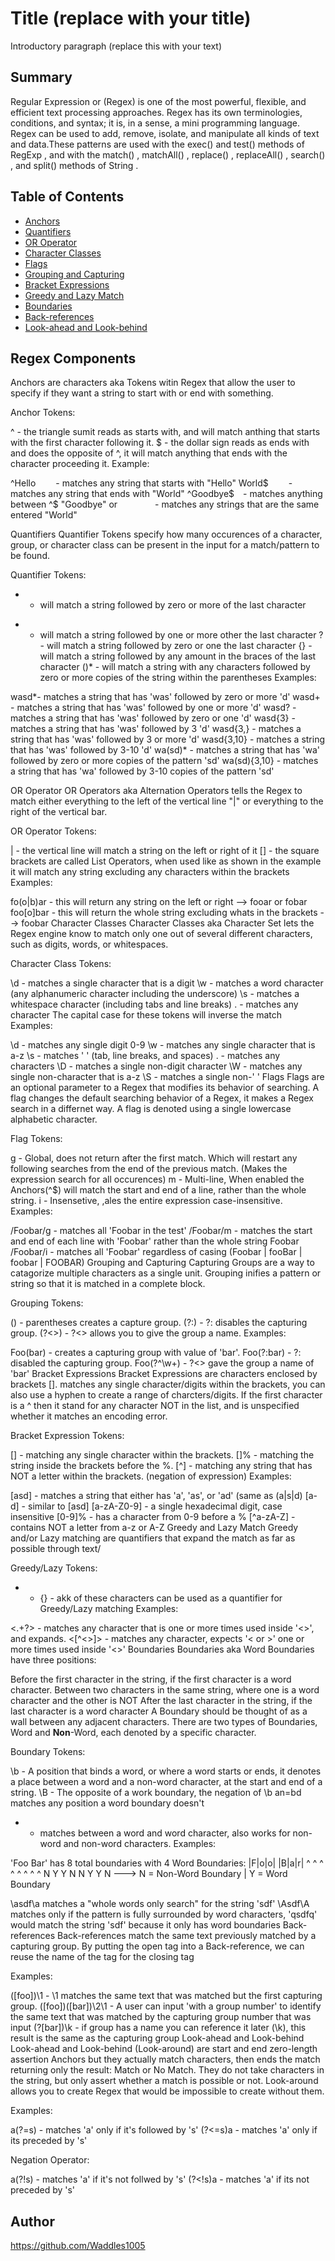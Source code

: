 # Title (replace with your title)

Introductory paragraph (replace this with your text)

## Summary

Regular Expression or (Regex) is one of the most powerful, flexible, and efficient text processing approaches. Regex has its own terminologies, conditions, and syntax; it is, in a sense, a mini programming language. Regex can be used to add, remove, isolate, and manipulate all kinds of text and data.These patterns are used with the exec() and test() methods of RegExp , and with the match() , matchAll() , replace() , replaceAll() , search() , and split() methods of String .

## Table of Contents

- [Anchors](#anchors)
- [Quantifiers](#quantifiers)
- [OR Operator](#or-operator)
- [Character Classes](#character-classes)
- [Flags](#flags)
- [Grouping and Capturing](#grouping-and-capturing)
- [Bracket Expressions](#bracket-expressions)
- [Greedy and Lazy Match](#greedy-and-lazy-match)
- [Boundaries](#boundaries)
- [Back-references](#back-references)
- [Look-ahead and Look-behind](#look-ahead-and-look-behind)

## Regex Components

Anchors are characters aka Tokens witin Regex that allow the user to specify if they want a string to start with or end with something.

Anchor Tokens:

^ - the triangle sumit reads as starts with, and will match anthing that starts with the first character following it.
$ - the dollar sign reads as ends with and does the opposite of ^, it will match anything that ends with the character proceeding it.
Example:

^Hello   - matches any string that starts with "Hello"
World$   - matches any string that ends with "World"
^Goodbye$ - matches anything between ^$ "Goodbye"
or     - matches any strings that are the same entered "World"

Quantifiers
Quantifier Tokens specify how many occurences of a character, group, or character class can be present in the input for a match/pattern to be found.

Quantifier Tokens:

* - will match a string followed by zero or more of the last character
+ - will match a string followed by one or more other the last character
? - will match a string followed by zero or one the last character
{} - will match a string followed by any amount in the braces of the last character
()* - will match a string with any characters followed by zero or more copies of the string within the parentheses
Examples:

wasd*- matches a string that has 'was' followed by zero or more 'd'
wasd+ - matches a string that has 'was' followed by one or more 'd'
wasd? - matches a string that has 'was' followed by zero or one 'd'
wasd{3} - matches a string that has 'was' followed by 3 'd'
wasd{3,} - matches a string that has 'was' followed by 3 or more 'd'
wasd{3,10} - matches a string that has 'was' followed by 3-10 'd'
wa(sd)* - matches a string that has 'wa' followed by zero or more copies of the pattern 'sd'
wa(sd){3,10} - matches a string that has 'wa' followed by 3-10 copies of the pattern 'sd'

OR Operator
OR Operators aka Alternation Operators tells the Regex to match either everything to the left of the vertical line "|" or everything to the right of the vertical bar.

OR Operator Tokens:

| - the vertical line will match a string on the left or right of it
[] - the square brackets are called List Operators, when used like as shown in the example it will match any string excluding any characters within the brackets
Examples:

fo(o|b)ar - this will return any string on the left or right --> fooar or fobar
foo[o]bar - this will return the whole string excluding whats in the brackets --> foobar
Character Classes
Character Classes aka Character Set lets the Regex engine know to match only one out of several different characters, such as digits, words, or whitespaces.

Character Class Tokens:

\d - matches a single character that is a digit
\w - matches a word character (any alphanumeric character including the underscore)
\s - matches a whitespace character (including tabs and line breaks)
. - matches any character
The capital case for these tokens will inverse the match
Examples:

\d - matches any single digit 0-9
\w - matches any single character that is a-z
\s - matches ' ' (tab, line breaks, and spaces)
.  - matches any characters
\D - matches a single non-digit character
\W - matches any single non-character that is a-z
\S - matches a single non-' '
Flags
Flags are an optional parameter to a Regex that modifies its behavior of searching. A flag changes the default searching behavior of a Regex, it makes a Regex search in a differnet way. A flag is denoted using a single lowercase alphabetic character.

Flag Tokens:

g - Global, does not return after the first match. Which will restart any following searches from the end of the previous match. (Makes the expression search for all occurences)
m - Multi-line, When enabled the Anchors(^$) will match the start and end of a line, rather than the whole string.
i - Insensetive, ,ales the entire expression case-insensitive.
Examples:

/Foobar/g - matches all 'Foobar in the test'
/Foobar/m - matches the start and end of each line with 'Foobar' rather than the whole string Foobar
/Foobar/i - matches all 'Foobar' regardless of casing (Foobar | fooBar | foobar | FOOBAR)
Grouping and Capturing
Capturing Groups are a way to catagorize multiple characters as a single unit. Grouping inifies a pattern or string so that it is matched in a complete block.

Grouping Tokens:

() - parentheses creates a capture group.
(?:) - ?: disables the capturing group.
(?<>) - ?<> allows you to give the group a name.
Examples:

Foo(bar) - creates a capturing group with value of 'bar'.
Foo(?:bar) - ?: disabled the capturing group.
Foo(?<bar>^\w+) - ?<> gave the group a name of 'bar'
Bracket Expressions
Bracket Expressions are characters enclosed by brackets []. matches any single character/digits within the brackets, you can also use a hyphen to create a range of charcters/digits. If the first character is a ^ then it stand for any character NOT in the list, and is unspecified whether it matches an encoding error.

Bracket Expression Tokens:

[] - matching any single character within the brackets.
[]% - matching the string inside the brackets before the %.
[^] - matching any string that has NOT a letter within the brackets. (negation of expression)
Examples:

[asd] - matches a string that either has 'a', 'as', or 'ad' (same as (a|s|d)
[a-d] - similar to [asd]
[a-zA-Z0-9] - a single hexadecimal digit, case insensitive
[0-9]% - has a character from 0-9 before a %
[^a-zA-Z] - contains NOT a letter from a-z or A-Z
Greedy and Lazy Match
Greedy and/or Lazy matching are quantifiers that expand the match as far as possible through text/

Greedy/Lazy Tokens:

* + {} - akk of these characters can be used as a quantifier for Greedy/Lazy matching
Examples:

<.+?> - matches any character that is one or more times used inside '<>', and expands.
<[^<>]> - matches any character, expects '< or >' one or more times used inside '<>' 
Boundaries
Boundaries aka Word Boundaries have three positions:

Before the first character in the string, if the first character is a word character.
Between two characters in the same string, where one is a word character and the other is NOT
After the last character in the string, if the last character is a word character
A Boundary should be thought of as a wall between any adjacent characters. There are two types of Boundaries, Word and **Non**-Word, each denoted by a specific character.

Boundary Tokens:

\b - A position that binds a word, or where a word starts or ends, it denotes a place between a word and a non-word character, at the start and end of a string.
\B - The opposite of a work boundary, the negation of \b an=bd matches any position a word boundary doesn't
* - matches between a word and word character, also works for non-word and non-word characters.
Examples:

'Foo Bar' has 8 total boundaries with 4 Word Boundaries:
|F|o|o| |B|a|r|
^ ^ ^ ^ ^ ^ ^ ^
N Y Y N N Y Y N ---> N = Non-Word Boundary | Y = Word Boundary

\asdf\a matches a "whole words only search" for the string 'sdf'
\Asdf\A matches only if the pattern is fully surrounded by word characters, 'qsdfq' would match the string 'sdf' because it only has word boundaries 
Back-references
Back-references match the same text previously matched by a capturing group. By putting the open tag into a Back-reference, we can reuse the name of the tag for the closing tag

Examples:

([foo])\1 - \1 matches the same text that was matched but the first capturing group.
([foo])([bar])\2\1 - A user can input \'with a group number' to identify the same text that was matched by the capturing group number that was input
(?<foo>[bar])\k<foo> - if group has a name you can reference it later (\k<foobar>), this result is the same as the <foo> capturing group
Look-ahead and Look-behind
Look-ahead and Look-behind (Look-around) are start and end zero-length assertion Anchors but they actually match characters, then ends the match returning only the result: Match or No Match. They do not take characters in the string, but only assert whether a match is possible or not. Look-around allows you to create Regex that would be impossible to create without them.

Examples:

a(?=s) - matches 'a' only if it's followed by 's'
(?<=s)a - matches 'a' only if its preceded by 's'

Negation Operator:

a(?!s) - matches 'a' if it's not follwed by 's'
(?<!s)a - matches 'a' if its not preceded by 's'

## Author
https://github.com/Waddles1005
